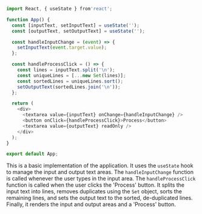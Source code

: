 ```javascript
import React, { useState } from'react';

function App() {
  const [inputText, setInputText] = useState('');
  const [outputText, setOutputText] = useState('');

  const handleInputChange = (event) => {
    setInputText(event.target.value);
  };

  const handleProcessClick = () => {
    const lines = inputText.split('\n');
    const uniqueLines = [...new Set(lines)];
    const sortedLines = uniqueLines.sort();
    setOutputText(sortedLines.join('\n'));
  };

  return (
    <div>
      <textarea value={inputText} onChange={handleInputChange} />
      <button onClick={handleProcessClick}>Process</button>
      <textarea value={outputText} readOnly />
    </div>
  );
}

export default App;
```

This is a basic implementation of the application. It uses the `useState` hook to manage the input and output text areas. The `handleInputChange` function is called whenever the user types in the input area. The `handleProcessClick` function is called when the user clicks the 'Process' button. It splits the input text into lines, removes duplicates using the `Set` object, sorts the remaining lines, and sets the output text to the sorted, de-duplicated lines. Finally, it renders the input and output areas and a 'Process' button.